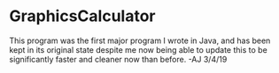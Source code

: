 # GraphicsCalculator
This program was the first major program I wrote in Java, and has been kept in its original state despite me now being able to update this to be significantly faster and cleaner now than before. 
-AJ 3/4/19
